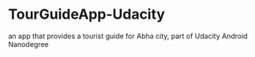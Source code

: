 # TourGuideApp-Udacity
an app that provides a tourist guide for Abha city, part of Udacity Android Nanodegree
